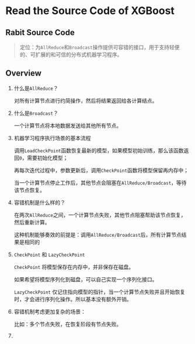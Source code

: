 # Read the Source Code of XGBoost 

## Rabit Source Code

> 定位：为`AllReduce`和`Broadcast`操作提供可容错的接口，用于支持轻便的、可扩展的和可信的分布式机器学习程序。

## Overview 

1. 什么是`AllReduce`？

   对所有计算节点进行约简操作，然后将结果返回给各计算结点。

2. 什么是`Broadcast`？

   一个计算节点将本地数据发送给其他所有节点。

3. 机器学习程序执行场景的基本流程

   调用`LoadCheckPoint`函数恢复最新的模型，如果模型初始训练，那么该函数返回`0`，需要初始化模型；

   再每次迭代过程中，参数更新后，调用`CheckPoint`函数将模型保留再内存中；

   当一个计算节点停止工作后，其他节点会阻塞在`AllReduce/Broadcast`，等待该节点恢复。

4. 容错机制是什么样的？

   在两次`AllReduce`之间，一个计算节点失败，其他节点阻塞帮助该节点恢复，然后重新计算。

   这种机制能够奏效的前提是：调用`AllReduce/Broadcast`后，所有计算节点结果是相同的

5. `CheckPoint` 和 `LazyCheckPoint` 

   `CheckPoint` 将模型保存在内存中，并非保存在磁盘。

   如果希望将模型序列化到磁盘，可以自己实现一个序列化接口。

   `LazyCheckPoint` 仅记住指向模型的指针，当一个计算节点失败并且开始恢复时，才会进行序列化操作。所以基本没有额外开销。

6. 容错机制考虑更加复杂的场景：

   比如：多个节点失败，在恢复阶段有节点失败。

7. 

